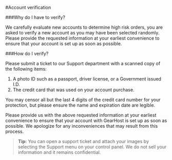 #Account verification




###Why do I have to verify?

We carefully evaluate new accounts to determine high risk orders, you are asked to verify a new account as you may have been selected randomly. Please provide the requested information at your earliest convenience to ensure that your account is set up as soon as possible.


###How do I verify? 

Please submit a ticket to our Support department with a scanned copy of the following items:

1. A photo ID such as a passport, driver license, or a Government issued I.D. 
1. The credit card that was used on your account purchase. 

You may censor all but the last 4 digits of the credit card number for your protection, but please ensure the name and expiration date are legible.

Please provide us with the above requested information at your earliest convenience to ensure that your account with GearHost is set up as soon as possible. We apologize for any inconveniences that may result from this process.

>**Tip:** You can open a support ticket and attach your images by selecting the Support menu on your control panel. We do not sell your information and it remains confidential. 